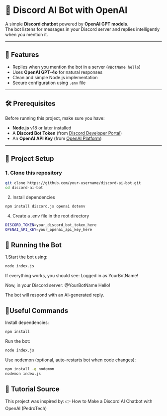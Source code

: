 # 🤖 Discord AI Bot with OpenAI

A simple **Discord chatbot** powered by **OpenAI GPT models**.  
The bot listens for messages in your Discord server and replies intelligently when you mention it.

---

## 📌 Features
- Replies when you mention the bot in a server (`@BotName hello`)
- Uses **OpenAI GPT-4o** for natural responses
- Clean and simple Node.js implementation
- Secure configuration using `.env` file

---

## 🛠️ Prerequisites
Before running this project, make sure you have:
- **Node.js** v18 or later installed
- A **Discord Bot Token** (from [Discord Developer Portal](https://discord.com/developers/applications))
- An **OpenAI API Key** (from [OpenAI Platform](https://platform.openai.com/api-keys))

---

## 📂 Project Setup

### 1. Clone this repository
```bash
git clone https://github.com/your-username/discord-ai-bot.git
cd discord-ai-bot
```
2. Install dependencies
``` bash
npm install discord.js openai dotenv
```

4. Create a .env file in the root directory
```bash
DISCORD_TOKEN=your_discord_bot_token_here
OPENAI_API_KEY=your_openai_api_key_here
```

## 🚀 Running the Bot
1.Start the bot using:
``` bash
node index.js
```

If everything works, you should see:
Logged in as YourBotName!


Now, in your Discord server:
@YourBotName Hello!

The bot will respond with an AI-generated reply.

## 🔧Useful Commands

Install dependencies:
```bash
npm install
```

Run the bot:
```bash
node index.js
```

Use nodemon (optional, auto-restarts bot when code changes):
```bash
npm install -g nodemon
nodemon index.js
```

## 🎥 Tutorial Source
This project was inspired by:
👉 How to Make a Discord AI Chatbot with OpenAI (PedroTech)
